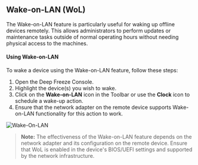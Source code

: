 ## Wake-on-LAN (WoL)

The Wake-on-LAN feature is particularly useful for waking up offline devices remotely. This allows administrators to perform updates or maintenance tasks outside of normal operating hours without needing physical access to the machines.

#### Using Wake-on-LAN
To wake a device using the Wake-on-LAN feature, follow these steps:

1. Open the Deep Freeze Console.
2. Highlight the device(s) you wish to wake.
3. Click on the **Wake-on-LAN** icon in the Toolbar or use the **Clock** icon to schedule a wake-up action.
4. Ensure that the network adapter on the remote device supports Wake-on-LAN functionality for this action to work.

![Wake-On-LAN](https://github.com/user-attachments/assets/48f06b9c-669f-41dd-aa55-d3d593b152e0)

> **Note:** The effectiveness of the Wake-on-LAN feature depends on the network adapter and its configuration on the remote device. Ensure that WoL is enabled in the device's BIOS/UEFI settings and supported by the network infrastructure.
